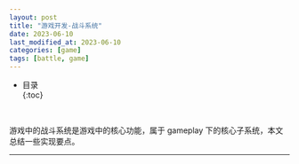 ```yaml
---
layout: post
title: "游戏开发-战斗系统"
date: 2023-06-10
last_modified_at: 2023-06-10
categories: [game]
tags: [battle, game]
---
```


* 目录  
{:toc}
<br/>

游戏中的战斗系统是游戏中的核心功能，属于 gameplay 下的核心子系统，本文总结一些实现要点。  

---

